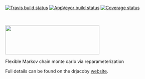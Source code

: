 [![Travis build status](https://travis-ci.org/mrc-ide/drjacoby.svg?branch=master)](https://travis-ci.org/mrc-ide/drjacoby)
[![AppVeyor build status](https://ci.appveyor.com/api/projects/status/github/mrc-ide/drjacoby?branch=master&svg=true)](https://ci.appveyor.com/project/mrc-ide/drjacoby)
[![Coverage status](https://codecov.io/gh/mrc-ide/drjacoby/branch/master/graph/badge.svg)](https://codecov.io/github/mrc-ide/drjacoby?branch=master)

<br/>
<br/>
<img src="https://raw.githubusercontent.com/mrc-ide/drjacoby/master/R_ignore/images/logo2.png" height="93px" width="300px" />
<br/>

Flexible Markov chain monte carlo via reparameterization

Full details can be found on the drjacoby [website](https://mrc-ide.github.io/drjacoby/).
